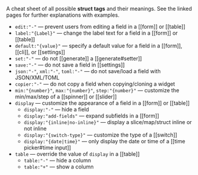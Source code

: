 A cheat sheet of all possible **struct tags** and their meanings. See the linked pages for further explanations with examples.

* `edit:"-"` — prevent users from editing a field in a [[form]] or [[table]]
* `label:"{Label}"` — change the label text for a field in a [[form]] or [[table]]
* `default:"{value}"` — specify a default value for a field in a [[form]], [[cli]], or [[settings]]
* `set:"-"` — do not [[generate]] a [[generate#setter]]
* `save:"-"` — do not save a field in [[settings]]
* `json:"-"`, `xml:"-"`, `toml:"-"` — do not save/load a field with JSON/XML/TOML
* `copier:"-"` — do not copy a field when copying/cloning a widget
* `min:"{number}"`, `max:"{number}"`, `step:"{number}"` — customize the min/max/step of a [[spinner]] or [[slider]]
* `display` — customize the appearance of a field in a [[form]] or [[table]]
    * `display:"-"` — hide a field
    * `display:"add-fields"` — expand subfields in a [[form]]
    * `display:"{inline|no-inline}"` — display a slice/map/struct inline or not inline
    * `display:"{switch-type}"` — customize the type of a [[switch]]
    * `display:"{date|time}"` — only display the date or time of a [[time picker#time input]]
* `table` — override the value of `display` in a [[table]]
    * `table:"-"` — hide a column
    * `table:"+"` — show a column
